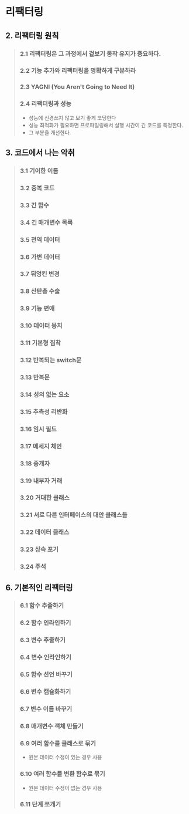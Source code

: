 # 리팩터링

## 2. 리팩터링 원칙
> ### 2.1 리팩터링은 그 과정에서 겉보기 동작 유지가 중요하다.
> ### 2.2 기능 추가와 리팩터링을 명확하게 구분하라
> ### 2.3 YAGNI (You Aren't Going to Need It)
> ### 2.4 리팩터링과 성능
> - 성능에 신경쓰지 않고 보기 좋게 코딩한다
> - 성능 최적화가 필요하면 프로파일링해서 실행 시간이 긴 코드를 특정한다.
> - 그 부분을 개선한다.

## 3. 코드에서 나는 악취
> ### 3.1 기이한 이름
> ### 3.2 중복 코드
> ### 3.3 긴 함수
> ### 3.4 긴 매개변수 목록
> ### 3.5 전역 데이터
> ### 3.6 가변 데이터
> ### 3.7 뒤엉킨 변경
> ### 3.8 산탄총 수술
> ### 3.9 기능 편애
> ### 3.10 데이터 뭉치
> ### 3.11 기본형 집착
> ### 3.12 반복되는 switch문
> ### 3.13 반복문
> ### 3.14 성의 없는 요소
> ### 3.15 추측성 리반화
> ### 3.16 임시 필드
> ### 3.17 메세지 체인
> ### 3.18 중개자
> ### 3.19 내부자 거래
> ### 3.20 거대한 클래스
> ### 3.21 서로 다른 인터페이스의 대안 클래스들
> ### 3.22 데이터 클래스
> ### 3.23 상속 포기
> ### 3.24 주석

## 6. 기본적인 리팩터링
> ### 6.1 함수 추줄하기
> ### 6.2 함수 인라인하기
> ### 6.3 변수 추출하기
> ### 6.4 변수 인라인하기
> ### 6.5 함수 선언 바꾸기
> ### 6.6 변수 캡슐화하기
> ### 6.7 변수 이름 바꾸기
> ### 6.8 매개변수 객체 만들기
> ### 6.9 여러 함수를 클래스로 묶기
> - 원본 데이터 수정이 있는 경우 사용
> ### 6.10 여러 함수를 변환 함수로 묶기
> - 원본 데이터 수정이 없는 경우 사용
> ### 6.11 단계 쪼개기